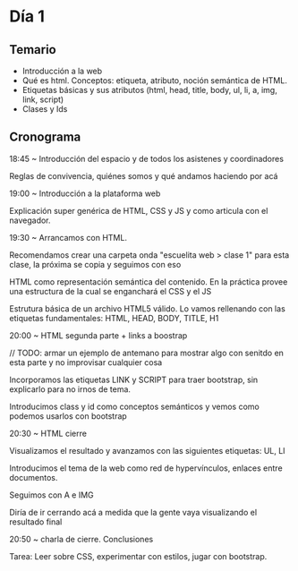 # Día 1

## Temario

* Introducción a la web
* Qué es html. Conceptos: etiqueta, atributo, noción semántica de HTML.
* Etiquetas básicas y sus atributos (html, head, title, body, ul, li, a, img, link, script)
* Clases y Ids

## Cronograma

18:45 ~ Introducción del espacio y de todos los asistenes y coordinadores

Reglas de convivencia, quiénes somos y qué andamos haciendo por acá

19:00 ~ Introducción a la plataforma web

Explicación super genérica de HTML, CSS y JS y como articula con el navegador.

19:30 ~ Arrancamos con HTML.

Recomendamos crear una carpeta onda "escuelita web > clase 1"  para esta clase, la próxima se copia y seguimos con eso

HTML como representación semántica del contenido. En la práctica provee una estructura de la cual se enganchará el CSS y el JS

Estrutura básica de un archivo HTML5 válido. Lo vamos rellenando con las etiquetas fundamentales: HTML, HEAD, BODY, TITLE, H1

20:00 ~ HTML segunda parte + links a boostrap

// TODO: armar un ejemplo de antemano para mostrar algo con senitdo en esta parte y no improvisar cualquier cosa

Incorporamos las etiquetas LINK y SCRIPT para traer bootstrap, sin explicarlo para no irnos de tema.

Introducimos class y id como conceptos semánticos y vemos como podemos usarlos con bootstrap

20:30 ~ HTML cierre

Visualizamos el resultado y avanzamos con las siguientes etiquetas: UL, LI

Introducimos el tema de la web como red de hypervínculos, enlaces entre documentos. 

Seguimos con A e IMG

Diría de ir cerrando acá a medida que la gente vaya visualizando el resultado final

20:50 ~ charla de cierre. Conclusiones

Tarea: Leer sobre CSS, experimentar con estilos, jugar con bootstrap.
